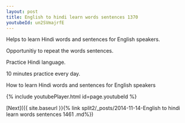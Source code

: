 ```yaml
---
layout: post
title: English to hindi learn words sentences 1370 
youtubeId: un2SVmajrfE
---
```

 
 
Helps to learn Hindi words and sentences for English speakers.

Opportunitiy to repeat the words sentences. 

Practice Hindi language. 
 
10 minutes practice every day. 
 
How to learn Hindi words and sentences for English speakers 
 
{% include youtubePlayer.html id=page.youtubeId %}
 
 
[Next]({{ site.baseurl }}{% link  split2/_posts/2014-11-14-English to hindi learn words sentences 1461 .md%})
 
